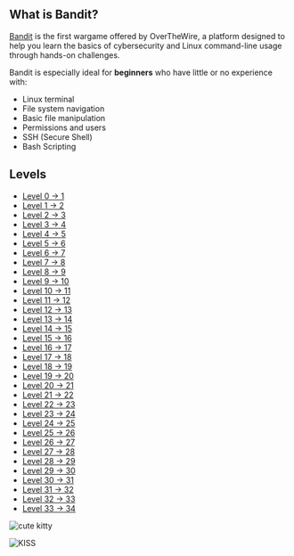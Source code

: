 ## What is Bandit?

[Bandit](https://overthewire.org/wargames/bandit/) is the first wargame offered by OverTheWire, a platform designed to help you learn the basics of cybersecurity and Linux command-line usage through hands-on challenges.

Bandit is especially ideal for **beginners** who have little or no experience with:
- Linux terminal
- File system navigation
- Basic file manipulation
- Permissions and users
- SSH (Secure Shell)
- Bash Scripting

## Levels

- [Level 0 -> 1](Levels/Level0-10.md#Level-0)
- [Level 1 -> 2](Levels/Level0-10.md#Level-1---2)
- [Level 2 -> 3](Levels/Level0-10.md#Level-2---3)
- [Level 3 -> 4](Levels/Level0-10.md#Level-3---4)
- [Level 4 -> 5](Levels/Level0-10.md#Level-4---5)
- [Level 5 -> 6](Levels/Level0-10.md#Level-5---6)
- [Level 6 -> 7](Levels/Level0-10.md#Level-6---7)
- [Level 7 -> 8](Levels/Level0-10.md#Level-7---8)
- [Level 8 -> 9](Levels/Level0-10.md#Level-8---9)
- [Level 9 -> 10](Levels/Level9-10.md#Level-9---10)
- [Level 10 -> 11](Levels/Level10-20.md#Level-10---11)
- [Level 11 -> 12](Levels/Level10-20.md#Level-11---12)
- [Level 12 -> 13](Levels/Level10-20.md#Level-12---13)
- [Level 13 -> 14](Levels/Level10-20.md#Level-13---14)
- [Level 14 -> 15](Levels/Level10-20.md#Level-14---15)
- [Level 15 -> 16](Levels/Level10-20.md#Level-15---16)
- [Level 16 -> 17](Levels/Level10-20.md#Level-16---17)
- [Level 17 -> 18](Levels/Level10-20.md#Level-17---18)
- [Level 18 -> 19](Levels/Level10-20.md#Level-18---19)
- [Level 19 -> 20](Levels/Level10-20.md#Level-19---20)
- [Level 20 -> 21](Levels/Level20-30.md#Level-20---21)
- [Level 21 -> 22](Levels/Level20-30.md#Level-21---22)
- [Level 22 -> 23](Levels/Level20-30.md#Level-22---23)
- [Level 23 -> 24](Levels/Level20-30.md#Level-23---24)
- [Level 24 -> 25](Levels/Level20-30.md#Level-24---25)
- [Level 25 -> 26](Levels/Level20-30.md#Level-25---26)
- [Level 26 -> 27](Levels/Level20-30.md#Level-26---27)
- [Level 27 -> 28](Levels/Level20-30.md#Level-27---28)
- [Level 28 -> 29](Levels/Level20-30.md#Level-28---29)
- [Level 29 -> 30](Levels/Level20-30.md#Level-29---30)
- [Level 30 -> 31](Levels/Level20-30.md#Level-30---31)
- [Level 31 -> 32](Levels/Level20-30.md#Level-31---32)
- [Level 32 -> 33](Levels/Level20-30.md#Level-32---33)
- [Level 33 -> 34](Levels/Level20-30.md#Level-33---34)

![cute kitty](https://overthewire.org/img/domokitten.png)

![KISS](https://miro.medium.com/v2/resize:fit:2880/1*0P7J9wPkjpOsBVLQsPzUSA.jpeg)